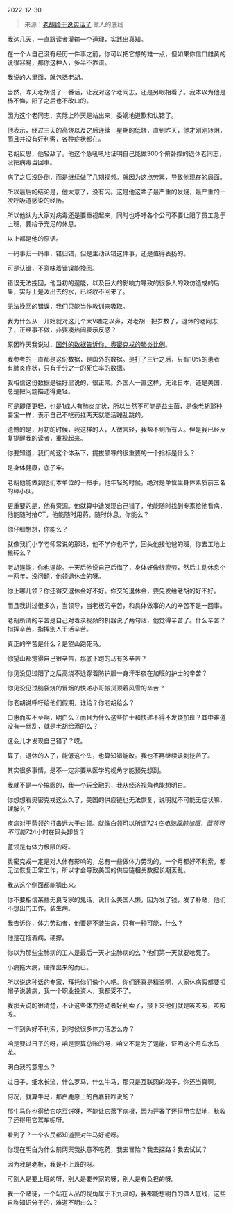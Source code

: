 2022-12-30

> 来源：[老胡终于说实话了](http://mp.weixin.qq.com/s?__biz=MzU3NDc5Nzc0NQ==&mid=2247522002&idx=1&sn=6cc6ced84f426e67ee88b735634015f5&chksm=fd2e340cca59bd1a0198d43ad147a250bc5afb1f9839884d644e6e30f0057f096fa8019abc74&scene=27#wechat_redirect)
> 做人的底线

我这几天，一直跟读者灌输一个道理，实践出真知。

在一个人自己没有经历一件事之前，你可以把它想的难一点，但如果你信口雌黄的说很容易，那你这种人，多半不靠谱。  

我说的人里面，就包括老胡。  

当然，昨天老胡说了一番话，让我对这个老同志，还是另眼相看了。我本以为他是杨不悔，阳了之后也不改口的。

因为这个老同志，实际上昨天是站出来，委婉地道歉和认错了。  

他表示，经过三天的高烧以及之后连续一星期的低烧，直到昨天，他才刚刚转阴，而且并没有好利索，各种症状都在。

老胡反思，他轻敌了。他这个急吼吼地证明自己能做300个俯卧撑的退休老同志，没把病毒当回事。  

病了之后没卧倒，而是继续做了几期视频。就因为这点劳累，导致他现在的局面。  

所以最后的结论是，他大意了，没有闪。这是他这辈子最严重的发烧，最严重的一次呼吸道感染的经历。

所以他认为大家对病毒还是要重视起来，同时也呼吁各个公司不要让阳了员工急于上班，要给予充足的休息。  

以上都是他的原话。

一码事归一码事，错归错，但是主动认错这件事，还是值得表扬的。  

可是认错，不意味着错误能挽回。  

错误无法挽回，他当初的逞能，以及巨大的影响力导致的很多人的效仿造成的后果，实际上是泼出去的水，已经收不回来了。

无法挽回的错误，我们只能当作教训来吸取。

我为什么从一开始就对这几个大V嗤之以鼻，对老胡一把岁数了，退休的老同志了，正经事不做，非要凑热闹表示反感？  

原因昨天我说过，[国外的数据告诉你，奥密克戎的肺炎比例](http://mp.weixin.qq.com/s?__biz=MzU3NDc5Nzc0NQ==&mid=2247521986&idx=2&sn=6533a8ef2c70dd9403efc8320fba1222&chksm=fd2e341cca59bd0a5661e5741a5f0b883ae2011934affad56be999fcf6811f9c8f7b8abb615f&scene=21#wechat_redirect)。  

我参考的一直都是这份数据，是国外的数据。是打了三针之后，只有10%的患者有肺炎症状，只有千分之一的死亡率的数据。

我相信这份数据是往好里说的，很正常。外国人一直这样，无论日本，还是美国，总是把问题描述得更轻。  

可是即便更轻，也是1成人有肺炎症状，所以当然不可能是益生菌，是像老胡那种耍宝一样，表示自己不吃药扛两天就能活蹦乱跳的。

遗憾的是，月初的时候，我这样的人，人微言轻，我帮不到所有人。但是我已经反复提醒我的读者，重视起来。  

你要知道，我们的这个体系下，提拔领导的很重要的一个指标是什么？  

是身体健康，底子牢。

老胡他能做到他们本单位的一把手，他年轻的时候，绝对是单位里身体素质前三名的棒小伙。

更重要的是，他有资源。他就算中途发现自己错了，他能随时找到专家给他看病，他能随时拍CT，他能随时用药，随时休息，你能么？  

你仔细想想，你能么？  

就像我们小学老师常说的那话，他不学你也不学，回头他接他爸的班，你去工地上搬砖么？

老胡逞能，你也逞能。十天后他说自己后悔了，身体好像很疲劳，然后主动休息个一两年，没问题，他领退休金的呀。  

你上哪儿领？你还得交退休金好不好。你交的退休金，要先发给老胡的好不好。

而且我讲过很多次，当领导，当老板的辛苦，和具体做事的人的辛苦不是一回事。  

老胡所谓的辛苦是自己对着录视频的机器说了两句话，他觉得辛苦了。什么辛苦？指挥辛苦，指挥别人干活辛苦。  

真正的辛苦是什么？是望山跑死马。

你望山都觉得自己很辛苦，那底下跑的马有多辛苦？

你见没见过阳了之后高烧不退穿着防护服一身汗半夜在加班的护士的辛苦？

你见没见过脑袋烧的冒烟的快递小哥搬货顶着风雪的辛苦？

你老胡说呼吁给他们假期，谁给？你老胡给么？

口惠而实不至啊，明白么？而且为什么这些护士和快递不得不发烧加班？其中难道没有一丝乱，就是老胡给添的么？  

这会儿才发现自己错了？哎。  

算了，退休的人了，能低这个头，也算知错能改。我也不再继续讽刺挖苦了。

其实很多事情，是不一定非要从医学的视角才能预先想到。  

我就不是一个搞医的，我一个玩金融的，我从经济视角也能想明白。

你想想看奥密克戎这么久了，美国的供应链也无法恢复，说明就不可能无症状嘛，理解么？

疾病对于蓝领的打击远大于白领。就像白领可以所谓7*24在电脑跟前加班，蓝领可不可能7*24小时在码头卸货？  

蓝领是有体力极限的呀。

奥密克戎一定是对人体有影响的，总有一些做体力劳动的，一个月都好不利索，都无法恢复正常工作，所以才会导致美国的供应链相关数据长期紊乱。

我从这个侧面都能猜出来。  

你不要相信某些无良专家的鬼话，说什么美国人懒，因为发了钱，发了补贴，他们不想出门工作，装生病。

我告诉你，体力劳动者，他要是不装生病，只有一种可能，什么？  

他是在拖着病，硬撑。

你以为那些尘肺病的工人是最后一天才尘肺病的么？他们第一天就要呛死了。  

小病拖大病，硬撑出来的而已。

所以说这种话的专家，拜托你们做个人吧。你们还真是精资啊，人家休病假都要扣帽子说装病，我一个职业投资人，我都受不了。

我那天说的很清楚，不让这些体力劳动者好利索了，接下来他们就是咳咳咳，咳咳咳。  

一年到头好不利索，到时候很多体力活怎么办？

咱是要过日子的呀，咱是要算总账的呀，咱又不是为了逞能，证明这个月车水马龙。  

明白我的意思么？  

过日子，细水长流，什么罗马，什么牛马，那只是互联网的段子，你还当真啊。

何况，就算牛马，那白鹿原上的白嘉轩咋说的？

那牛马你也得给它吃豆饼呀，不能让它落下病根，因为开春了还得用它犁地，秋收了还得用它驾车呢呀。

看到了？一个农民都知道要对牛马好呢呀。

你现在明白为什么前两天我执意不吃药，我去冒险？我去探路？我去试试？

因为我是老板，我是不上班的呀。  

可别人是要上班的呀，别人是要养家的呀，别人是有负担的呀。

我一个赌徒，一个站在人品的视角属于下九流的，我都能想明白的做人底线，这些自称知识分子的，难道不明白么？

